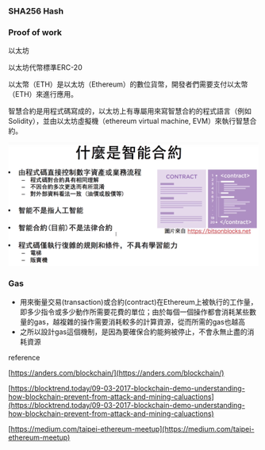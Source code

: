 ### SHA256 Hash

### Proof of work

以太坊

以太坊代幣標準ERC-20

以太幣（ETH）是以太坊（Ethereum）的數位貨幣，開發者們需要支付以太幣（ETH）來進行應用。

智慧合約是用程式碼寫成的，以太坊上有專屬用來寫智慧合約的程式語言（例如 Solidity），並由以太坊虛擬機（ethereum virtual machine, EVM）來執行智慧合約。



![](/assets/contract)

### Gas

* 用來衡量交易\(transaction\)或合約\(contract\)在Ethereum上被執行的工作量，即多少指令或多少動作所需要花費的單位；由於每個一個操作都會消耗某些數量的gas，越複雜的操作需要消耗較多的計算資源，從而所需的gas也越高
* 之所以設計gas這個機制，是因為要確保合約能夠被停止，不會永無止盡的消耗資源

reference

[https://anders.com/blockchain/](https://anders.com/blockchain/)

[https://blocktrend.today/09-03-2017-blockchain-demo-understanding-how-blockchain-prevent-from-attack-and-mining-caluactions](https://blocktrend.today/09-03-2017-blockchain-demo-understanding-how-blockchain-prevent-from-attack-and-mining-caluactions)

[https://medium.com/taipei-ethereum-meetup](https://medium.com/taipei-ethereum-meetup)

